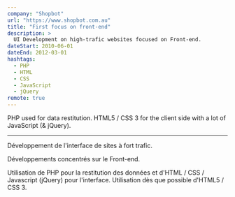 ```yaml
---
company: "Shopbot"
url: "https://www.shopbot.com.au"
title: "First focus on front-end"
description: >
  UI Development on high-trafic websites focused on Front-end.
dateStart: 2010-06-01
dateEnd: 2012-03-01
hashtags:
  - PHP
  - HTML
  - CSS
  - JavaScript
  - jQuery
remote: true
---
```


PHP used for data restitution. HTML5 / CSS 3 for the client side with a lot of
JavaScript (& jQuery).

---

Développement de l'interface de sites à fort trafic.

Développements concentrés sur le Front-end.

Utilisation de PHP pour la restitution des données et d'HTML / CSS / Javascript
(jQuery) pour l'interface. Utilisation dès que possible d'HTML5 / CSS 3.
